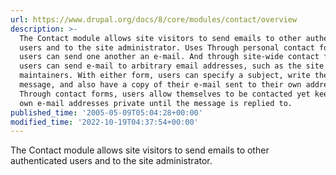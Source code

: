 ```yaml
---
url: https://www.drupal.org/docs/8/core/modules/contact/overview
description: >-
  The Contact module allows site visitors to send emails to other authenticated
  users and to the site administrator. Uses Through personal contact forms,
  users can send one another an e-mail. And through site-wide contact forms,
  users can send e-mail to arbitrary email addresses, such as the site
  maintainers. With either form, users can specify a subject, write their
  message, and also have a copy of their e-mail sent to their own address.
  Through contact forms, users allow themselves to be contacted yet keep their
  own e-mail addresses private until the message is replied to.
published_time: '2005-05-09T05:04:28+00:00'
modified_time: '2022-10-19T04:37:54+00:00'
---
```

The Contact module allows site visitors to send emails to other authenticated users and to the site administrator.
